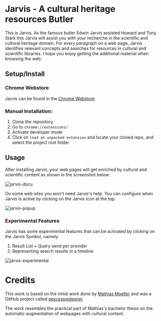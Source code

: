 # Jarvis - A cultural heritage resources Butler


This is Jarvis. As the famous butler Edwin Jarvis assisted Howard and Tony Stark this Jarvis will assist you with your
recherche in the scientific and cultural heritage domain. For every paragraph on a web page, Jarvis identifies relevant
concepts and searches for resources in cultural and scientific libraries. I hope you enjoy getting the additional material
when browsing the web.


## Setup/Install

### Chrome Webstore

Jarvis can be found in the [Chrome Webstore](https://chrome.google.com/webstore/detail/jarvis/cchdpoahgbbpoadpfppfjnnppannjkmn)


### Manual Installation:

1. Clone the repository
3. Go to `chrome://extensions/`
4. Activate developer mode
5. Click on  `load an unpacked extension` and locate your cloned repo, and select the project root folder

## Usage

After installing Jarvis, your web pages will get enriched by cultural and scientific content as shown in the screenshot below:

![jarvis-docu](https://cloud.githubusercontent.com/assets/1941683/9440225/ad0afa5e-4a6d-11e5-8bfe-735a735ab3ee.png)

On some web sites you won't need Jarvis's help. You can configure when Jarvis is active by clicking on the Jarvis icon at the top.

![jarvis-popup](https://cloud.githubusercontent.com/assets/1941683/9440094/bc796d46-4a6c-11e5-98bc-3ac7ed00e0ba.png)


### Experimental Features

Jarvis has some experimental features that can be activated by clicking on the Jarvis Symbol, namely:

1. Result List + Query send per provider
2. Representing search results in a timeline

![jarvis-experimental](https://cloud.githubusercontent.com/assets/1941683/9440017/39b69866-4a6c-11e5-97ea-77164ab4b5b0.png)

# Credits

This work is based on the initial work done by [Mathias Moeller](https://github.com/mathiasmoeller) and was a GitHub project called
[eexcessredesign](https://github.com/mathiasmoeller/eexcessredesign).

The work resembles the practical part of Mathias's bachelor thesis on the automatic augmentation of webpages with cultural content.

